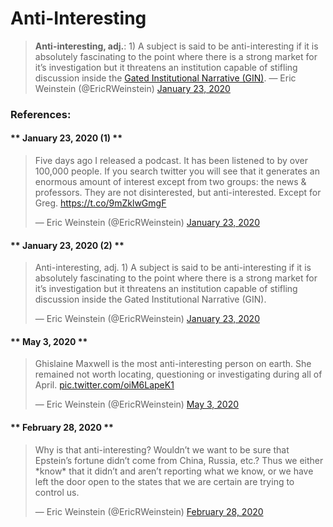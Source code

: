 # Anti-Interesting
> **Anti-interesting, adj.**: 1) A subject is said to be anti-interesting if it is absolutely fascinating to the point where there is a strong market for it’s investigation but it threatens an institution capable of stifling discussion inside the [Gated Institutional Narrative (GIN)](the_gated_institutional_narrative_GIN.md).
&mdash; Eric Weinstein (@EricRWeinstein) <a href="https://twitter.com/EricRWeinstein/status/1220179687340572672?ref_src=twsrc%5Etfw">January 23, 2020</a></blockquote>

### References:

<!-- tabs:start -->

#### ** January 23, 2020 (1) **

<blockquote><p>Five days ago I released a podcast. It has been listened to by over 100,000 people. If you search twitter you will see that it generates an enormous amount of interest except from two groups: the news &amp; professors. They are not disinterested, but anti-interested. Except for Greg. <a href="https://t.co/9mZklwGmgF">https://t.co/9mZklwGmgF</a></p>&mdash; Eric Weinstein (@EricRWeinstein) <a href="https://twitter.com/EricRWeinstein/status/1220179670802395137?ref_src=twsrc%5Etfw">January 23, 2020</a></blockquote>


#### ** January 23, 2020 (2) **

<blockquote><p>Anti-interesting, adj. 1) A subject is said to be anti-interesting if it is absolutely fascinating to the point where there is a strong market for it’s investigation but it threatens an institution capable of stifling discussion inside the Gated Institutional Narrative (GIN).</p>&mdash; Eric Weinstein (@EricRWeinstein) <a href="https://twitter.com/EricRWeinstein/status/1220179687340572672?ref_src=twsrc%5Etfw">January 23, 2020</a></blockquote>



#### ** May 3, 2020 **

<blockquote><p>Ghislaine Maxwell is the most anti-interesting person on earth. She remained not worth locating, questioning or investigating during all of April. <a href="https://t.co/oiM6LapeK1">pic.twitter.com/oiM6LapeK1</a></p>&mdash; Eric Weinstein (@EricRWeinstein) <a href="https://twitter.com/EricRWeinstein/status/1257067241914298369?ref_src=twsrc%5Etfw">May 3, 2020</a></blockquote>


#### ** February 28, 2020 **

<blockquote><p>Why is that anti-interesting? Wouldn’t we want to be sure that Epstein’s fortune didn’t come from China, Russia, etc.? Thus we either *know* that it didn’t and aren’t reporting what we know, or we have left the door open to the states that we are certain are trying to control us.</p>&mdash; Eric Weinstein (@EricRWeinstein) <a href="https://twitter.com/EricRWeinstein/status/1233421390029606912?ref_src=twsrc%5Etfw">February 28, 2020</a></blockquote>

<!-- tabs:end -->
